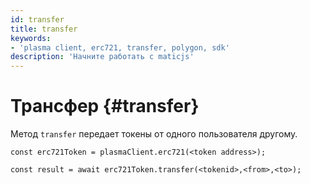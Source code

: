 ```yaml
---
id: transfer
title: transfer
keywords:
- 'plasma client, erc721, transfer, polygon, sdk'
description: 'Начните работать с maticjs'
---
```


# Трансфер {#transfer}

Метод `transfer` передает токены от одного пользователя другому.

```
const erc721Token = plasmaClient.erc721(<token address>);

const result = await erc721Token.transfer(<tokenid>,<from>,<to>);

```

